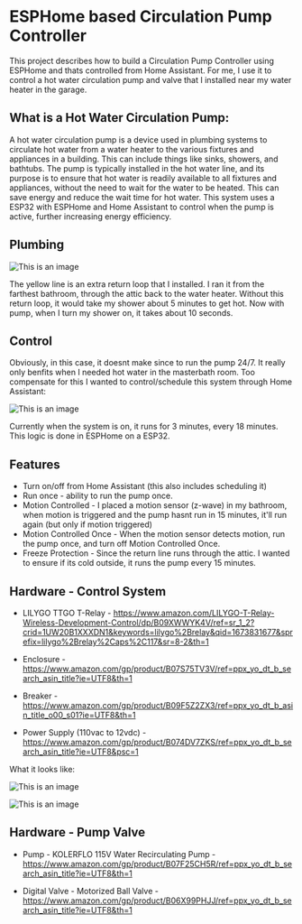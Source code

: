 # ESPHome based Circulation Pump Controller

This project describes how to build a Circulation Pump Controller using ESPHome and thats controlled from Home Assistant.  For me, I use it to control a hot water circulation pump and valve that I installed near my water heater in the garage.

## What is a Hot Water Circulation Pump:

A hot water circulation pump is a device used in plumbing systems to circulate hot water from a water heater to the various fixtures and appliances in a building. This can include things like sinks, showers, and bathtubs. The pump is typically installed in the hot water line, and its purpose is to ensure that hot water is readily available to all fixtures and appliances, without the need to wait for the water to be heated. This can save energy and reduce the wait time for hot water. This system uses a ESP32 with ESPHome and Home Assistant to control when the pump is active, further increasing energy efficiency.


## Plumbing
![This is an image](https://github.com/dresslerc/esphome-circulation-pump-controller/blob/main/circpump.png)

The yellow line is an extra return loop that I installed.  I ran it from the farthest bathroom, through the attic back to the water heater.  Without this return loop, it would take my shower about 5 minutes to get hot.  Now with pump, when I turn my shower on, it takes about 10 seconds.

## Control
Obviously, in this case, it doesnt make since to run the pump 24/7.  It really only benfits when I needed hot water in the masterbath room.  Too compensate for this I wanted to control/schedule this system through Home Assistant:

![This is an image](https://github.com/dresslerc/esphome-circulation-pump-controller/blob/main/ha_pump.png)

Currently when the system is on, it runs for 3 minutes, every 18 minutes.  This logic is done in ESPHome on a ESP32.  

## Features
- Turn on/off from Home Assistant (this also includes scheduling it)
- Run once - ability to run the pump once.
- Motion Controlled - I placed a motion sensor (z-wave) in my bathroom, when motion is triggered and the pump hasnt run in 15 minutes, it'll run again (but only if motion triggered)
- Motion Controlled Once - When the motion sensor detects motion, run the pump once, and turn off Motion Controlled Once.
- Freeze Protection - Since the return line runs through the attic.  I wanted to ensure if its cold outside, it runs the pump every 15 minutes.

## Hardware - Control System

- LILYGO TTGO T-Relay - https://www.amazon.com/LILYGO-T-Relay-Wireless-Development-Control/dp/B09XWWYK4V/ref=sr_1_2?crid=1UW20B1XXXDN1&keywords=lilygo%2Brelay&qid=1673831677&sprefix=lilygo%2Brelay%2Caps%2C117&sr=8-2&th=1

- Enclosure - https://www.amazon.com/gp/product/B07S75TV3V/ref=ppx_yo_dt_b_search_asin_title?ie=UTF8&th=1

- Breaker - https://www.amazon.com/gp/product/B09F5Z2ZX3/ref=ppx_yo_dt_b_asin_title_o00_s01?ie=UTF8&th=1

- Power Supply (110vac to 12vdc) - https://www.amazon.com/gp/product/B074DV7ZKS/ref=ppx_yo_dt_b_search_asin_title?ie=UTF8&psc=1

What it looks like:

![This is an image](https://github.com/dresslerc/esphome-circulation-pump-controller/blob/main/controlbox.png)

![This is an image](https://github.com/dresslerc/esphome-circulation-pump-controller/blob/main/controlboxcover.png)

## Hardware - Pump Valve

- Pump - KOLERFLO 115V Water Recirculating Pump - https://www.amazon.com/gp/product/B07F25CH5R/ref=ppx_yo_dt_b_search_asin_title?ie=UTF8&th=1

- Digital Valve - Motorized Ball Valve - https://www.amazon.com/gp/product/B06X99PHJJ/ref=ppx_yo_dt_b_search_asin_title?ie=UTF8&th=1

